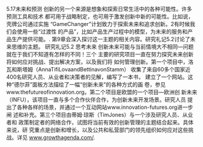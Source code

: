 5.17未来和预测
创新的另一个来源是想象和探索日常生活中的各种可能性。许多预测工具和技术
都可用于战略制定，也可用于激发创新中新的可能性。比如说，壳牌公司通过实施
“GameChanger”计划致力于探索未来和追求创新。2有时候我们会使用一些“过渡性
的产品”，比如产品生产过程中的模型，为未来的服务和产品生产提供可能。.
第9章会深入探讨这一主题的相关内容。研究礼记5.2讨论了未来思维的主题。
研究礼记5.2
思考未来
创新未来可能与当前情境大不相同—问题就在于我们不知道有怎样的不同！三个
主要的研究项目一直在努力探究未来创新将如何应对挑战、提出解决方案，以及我们将
如何管理创新。第一个项目中，洛瓦和斯塔姆（AnnaTifiLovaandBettinavonStamm）
收集了来自60多个国家近400名研究人员、从业者和决策者的见解，编写了一本书，
建立了一个网站。这种“德尔菲”面板方法描绘了一幅“创新未来”的各种方式的画
卷，参见www.thefutureofinnovation.org。第二个项目是欧盟的一个项目—欧洲创
新未来（INFU），该项目一直与多个合作伙伴合作，为创新未来开发场景。研究人员
提出了各种各样的场景，并通过一个互动网站www.innovation-futures.org进一步闸
述和补充。第三个项目由蒂姆·琼斯（TimJones）与一个涉及研究人员、从业者和
政策制定者的网络合作，试图将当前有效的创新管理的主题结合起来。具体来说，研
究重点是创新和增长，以及公共和私营部门的领先组织如何应对这些挑战。详见
www.growthagenda.com/.

